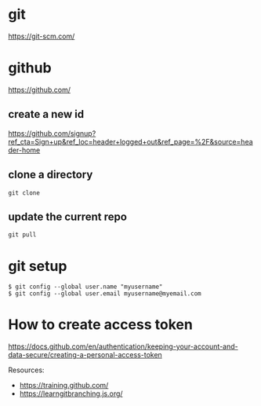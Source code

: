 # git
https://git-scm.com/

# github
https://github.com/

## create a new id
https://github.com/signup?ref_cta=Sign+up&ref_loc=header+logged+out&ref_page=%2F&source=header-home

## clone a directory

`git clone`

## update the current repo
`git pull`

# git setup
```
$ git config --global user.name "myusername"
$ git config --global user.email myusername@myemail.com
```

# How to create access token 
https://docs.github.com/en/authentication/keeping-your-account-and-data-secure/creating-a-personal-access-token

Resources:
- https://training.github.com/
- https://learngitbranching.js.org/
